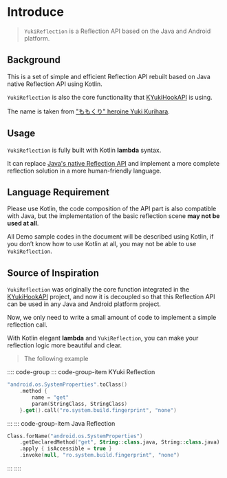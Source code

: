 # Introduce

> `YukiReflection` is a Reflection API based on the Java and Android platform.

## Background

This is a set of simple and efficient Reflection API rebuilt based on Java native Reflection API using Kotlin.

`YukiReflection` is also the core functionality that [KYukiHookAPI](https://github.com/DreamMoonCai/KYukiHookAPI) is using.

The name is taken from ["ももくり" heroine Yuki Kurihara](https://www.bilibili.com/bangumi/play/ss5016).

## Usage

`YukiReflection` is fully built with Kotlin **lambda** syntax.

It can replace [Java's native Reflection API](https://www.oracle.com/technical-resources/articles/java/javareflection.html) and implement a more complete reflection solution in a more human-friendly language.

## Language Requirement

Please use Kotlin, the code composition of the API part is also compatible with Java, but the implementation of the basic reflection scene **may not be used at all**.

All Demo sample codes in the document will be described using Kotlin, if you don’t know how to use Kotlin at all, you may not be able to use `YukiReflection`.

## Source of Inspiration

`YukiReflection` was originally the core function integrated in the [KYukiHookAPI](https://github.com/DreamMoonCai/KYukiHookAPI) project, and now it is decoupled so that this Reflection API can be used in any Java and Android platform project.

Now, we only need to write a small amount of code to implement a simple reflection call.

With Kotlin elegant **lambda** and `YukiReflection`, you can make your reflection logic more beautiful and clear.

> The following example

:::: code-group
::: code-group-item KYuki Reflection

```kotlin
"android.os.SystemProperties".toClass()
    .method {
        name = "get"
        param(StringClass, StringClass)
    }.get().call("ro.system.build.fingerprint", "none")
```

:::
::: code-group-item Java Reflection

```kotlin
Class.forName("android.os.SystemProperties")
    .getDeclaredMethod("get", String::class.java, String::class.java)
    .apply { isAccessible = true }
    .invoke(null, "ro.system.build.fingerprint", "none")
```

:::
::::